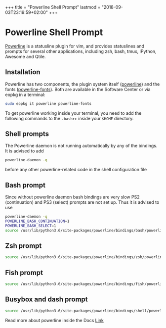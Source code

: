 +++
title = "Powerline Shell Prompt"
lastmod = "2018-09-03T23:19:59+02:00"
+++
# Powerline Shell Prompt

[Powerline](https://github.com/powerline) is a statusline plugin for vim, and provides statuslines and prompts for several other applications, including zsh, bash, tmux, IPython, Awesome and Qtile.

## Installation 

Powerline has two components, the plugin system itself ([powerline](https://dev.solus-project.com/source/powerline/)) and the 
fonts ([powerline-fonts](https://dev.solus-project.com/source/powerline-fonts/)). Both are available in the Software Center or via eopkg in a terminal:

``` bash
sudo eopkg it powerline powerline-fonts
```
To get powerline working inside your terminal, you need to add the following commands to the `.bashrc` inside your `$HOME` directory.

## Shell prompts

The Powerline daemon is not running automatically by any of the bindings. It is advised to add

``` bash
powerline-daemon -q
```
before any other powerline-related code in the shell configuration file

## Bash prompt

Since without powerline daemon bash bindings are very slow PS2 (continuation) and PS3 (select) prompts are not set up. Thus it is advised to use

``` bash
powerline-daemon -q
POWERLINE_BASH_CONTINUATION=1
POWERLINE_BASH_SELECT=1
source /usr/lib/python3.6/site-packages/powerline/bindings/bash/powerline.sh
```

## Zsh prompt

``` bash
source /usr/lib/python3.6/site-packages/powerline/bindings/zsh/powerline.zsh
```

## Fish prompt

``` bash
source /usr/lib/python3.6/site-packages/powerline/bindings/fish/powerline-setup.fish
```

## Busybox and dash prompt

``` bash
source /usr/lib/python3.6/site-packages/powerline/bindings/shell/powerline.sh
```

Read more about powerline inside the Docs [Link](https://powerline.readthedocs.io/en/master/usage/shell-prompts.html#)
